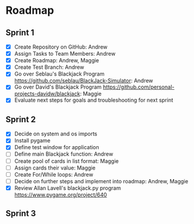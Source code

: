 # Roadmap
## Sprint 1
- [x] Create Repository on GitHub: Andrew
- [x] Assign Tasks to Team Members: Andrew
- [x] Create Roadmap: Andrew, Maggie
- [x] Create Test Branch: Andrew
- [x] Go over Seblau's Blackjack Program <https://github.com/seblau/BlackJack-Simulator>: Andrew
- [x] Go over David's Blackjack Program <https://github.com/personal-projects-davidw/blackjack>: Maggie 
- [x] Evaluate next steps for goals and troubleshooting for next sprint

## Sprint 2
- [x] Decide on system and os imports
- [x] Install pygame
- [x] Define test window for application
- [ ] Define main Blackjack function: Andrew
- [ ] Create pool of cards in list format: Maggie 
- [ ] Assign cards their value: Maggie
- [ ] Create For/While loops: Andrew
- [ ] Decide on further steps and implement into roadmap: Andrew, Maggie
- [x] Review Allan Lavell's blackjack.py program <https://www.pygame.org/project/640>

## Sprint 3